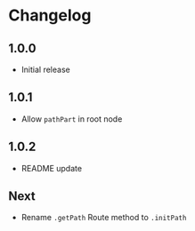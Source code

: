 # Changelog

## 1.0.0

* Initial release

## 1.0.1

* Allow `pathPart` in root node

## 1.0.2

* README update

## Next

* Rename `.getPath` Route method to `.initPath`
